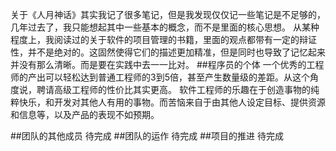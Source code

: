 关于《人月神话》其实我记了很多笔记，但是我发现仅仅记一些笔记是不足够的，几年过去了，我只能想起其中一些基本的概念，而不是里面的核心思想。
从某种程度上，我阅读过的关于软件的项目管理的书籍，里面的观点都带有一定的辩证性，并不是绝对的。这固然使得它们的描述更加精准，但是同时也导致了记忆起来并没有那么清晰。而是要在实践中去一一比对。
##程序员的个体
一个优秀的工程师的产出可以轻松达到普通工程师的3到5倍，甚至产生数量级的差距。从这个角度说，聘请高级工程师的性价比其实更高。
软件工程师的乐趣在于创造事物的纯粹快乐，和开发对其他人有用的事物。而苦恼来自于由其他人设定目标、提供资源和信息等，以及产品的表现不如预期。

##团队的其他成员
待完成
##团队的运作
待完成
##项目的推进
待完成